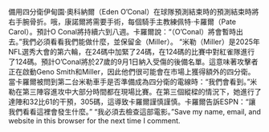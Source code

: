備用四分衛伊甸園·奧科納爾（Eden O’Conal）在球隊預測結束時的預測結束時將右手腕骨折。哦，康諾爾將需要手術，每個騎手主教練佩特·卡羅爾（Pate Carol）。預計O Conal將持續六到八週。卡羅爾說：“（O’Conal）將會暫時出去。”我們必須看看我們能做什麼，並保留金（Miller）。 “米勒（Miller）是2025年NFL選秀大會的第六輪，在24碼中加緊了24碼，在124碼的比賽中對紅雀隊進行了124碼。預計O’Conal將於27歲的9月1日納入受傷的後備名單。這意味著攻擊者正在啟動Geno Smith和Miller，因此他們很可能會在市場上獲得額外的四分衛。當卡羅爾被問到第二台米勒車手是否準備成為四分衛的電線時：“我們會看到。”米勒在第三陣容進攻中大部分時間都在現場比賽。在第三個縱樑的情況下，她進行了達陣和32比61的干預，305碼，這導致卡羅爾謹慎謹慎。卡羅爾告訴ESPN：“讓我們看看這裡會發生什麼。” “我必須去檢查這部電影。”Save my name, email, and website in this browser for the next time I comment.